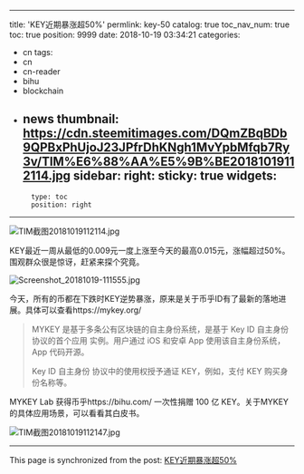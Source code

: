 
---
title: 'KEY近期暴涨超50%'
permlink: key-50
catalog: true
toc_nav_num: true
toc: true
position: 9999
date: 2018-10-19 03:34:21
categories:
- cn
tags:
- cn
- cn-reader
- bihu
- blockchain
- news
thumbnail: https://cdn.steemitimages.com/DQmZBqBDb9QPBxPhUjoJ23JPfrDhKNgh1MvYpbMfqb7Ry3v/TIM%E6%88%AA%E5%9B%BE20181019112114.jpg
sidebar:
    right:
        sticky: true
widgets:
    -
        type: toc
        position: right
---


![TIM截图20181019112114.jpg](https://cdn.steemitimages.com/DQmZBqBDb9QPBxPhUjoJ23JPfrDhKNgh1MvYpbMfqb7Ry3v/TIM%E6%88%AA%E5%9B%BE20181019112114.jpg)

KEY最近一周从最低的0.009元一度上涨至今天的最高0.015元，涨幅超过50%。围观群众很是惊讶，赶紧来探个究竟。

![Screenshot_20181019-111555.jpg](https://cdn.steemitimages.com/DQmemirBj5ZKqMA3rep4AjcqCYcVA8PvAxcMB7FbMk677Rq/Screenshot_20181019-111555.jpg)

今天，所有的币都在下跌时KEY逆势暴涨，原来是关于币乎ID有了最新的落地进展。具体可以查看https://mykey.org/ 

>MYKEY 是基于多条公有区块链的自主身份系统，是基于 Key ID 自主身份协议的首个应用 实例。用户通过 iOS 和安卓 App 使用该自主身份系统，App 代码开源。
>
>Key ID 自主身份 协议中的使用权授予通证 KEY，例如，支付 KEY 购买身份名称等。

MYKEY Lab 获得币乎https://bihu.com/ 一次性捐赠 100 亿 KEY。关于MYKEY的具体应用场景，可以看看其白皮书。

![TIM截图20181019112147.jpg](https://cdn.steemitimages.com/DQmPqa83km7HJstN8KekJnQ7Jn1ANCDsZMfVsgPKTojrQDN/TIM%E6%88%AA%E5%9B%BE20181019112147.jpg)

- - -

This page is synchronized from the post: [KEY近期暴涨超50%](https://steemit.com/@yellowbird/key-50)
